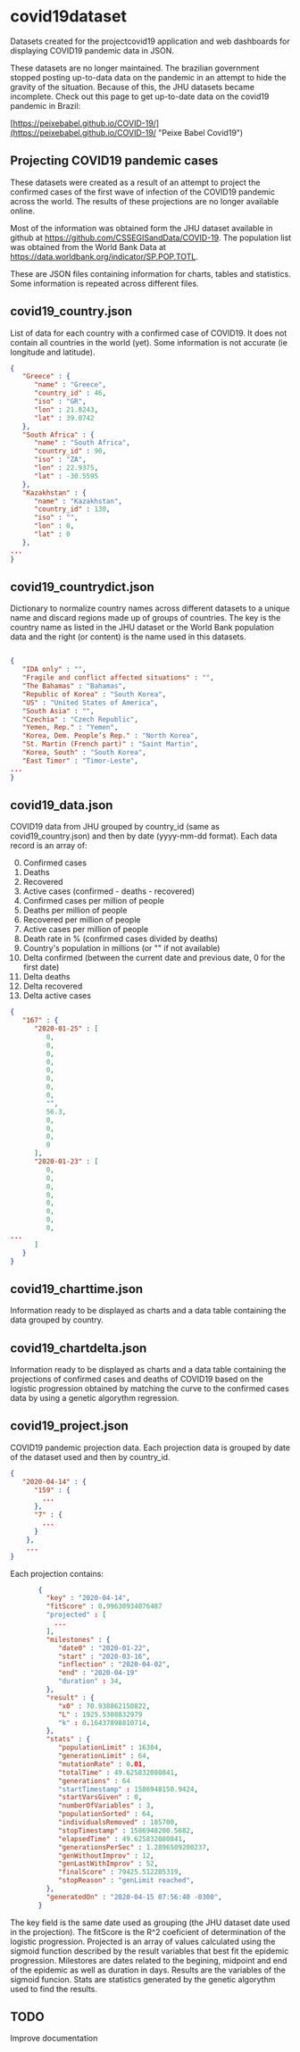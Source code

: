 # covid19dataset

Datasets created for the projectcovid19 application and web dashboards for displaying COVID19 pandemic data in JSON.

These datasets are no longer maintained. The brazilian government stopped posting up-to-data data on the pandemic
in an attempt to hide the gravity of the situation. Because of this, the JHU datasets became incomplete.
Check out this page to get up-to-date data on the covid19 pandemic in Brazil: 

[https://peixebabel.github.io/COVID-19/](https://peixebabel.github.io/COVID-19/ "Peixe Babel Covid19")

## Projecting COVID19 pandemic cases

These datasets were created as a result of an attempt to project the confirmed cases of the first
wave of infection of the COVID19 pandemic across the world. The results of these projections are
no longer available online.

Most of the information was obtained form the JHU dataset available in github at <https://github.com/CSSEGISandData/COVID-19>.
The population list was obtained from the World Bank Data at <https://data.worldbank.org/indicator/SP.POP.TOTL>.

These are JSON files containing information for charts, tables and statistics. Some information is
repeated across different files.

## covid19_country.json

List of data for each country with a confirmed case of COVID19. It does not contain all countries in the world (yet).
Some information is not accurate (ie longitude and latitude).

```json
{
   "Greece" : {
      "name" : "Greece",
      "country_id" : 46,
      "iso" : "GR",
      "lon" : 21.8243,
      "lat" : 39.0742
   },
   "South Africa" : {
      "name" : "South Africa",
      "country_id" : 90,
      "iso" : "ZA",
      "lon" : 22.9375,
      "lat" : -30.5595
   },
   "Kazakhstan" : {
      "name" : "Kazakhstan",
      "country_id" : 130,
      "iso" : "",
      "lon" : 0,
      "lat" : 0
   },
...
}

```

## covid19_countrydict.json

Dictionary to normalize country names across different datasets to a unique name and discard regions
made up of groups of countries. The key is the country name as listed in the JHU dataset or the World
Bank population data and the right (or content) is the name used in this datasets.

```json

{
   "IDA only" : "",
   "Fragile and conflict affected situations" : "",
   "The Bahamas" : "Bahamas",
   "Republic of Korea" : "South Korea",
   "US" : "United States of America",
   "South Asia" : "",
   "Czechia" : "Czech Republic",
   "Yemen, Rep." : "Yemen",
   "Korea, Dem. People’s Rep." : "North Korea",
   "St. Martin (French part)" : "Saint Martin",
   "Korea, South" : "South Korea",
   "East Timor" : "Timor-Leste",
...
}
```

## covid19_data.json

COVID19 data from JHU grouped by country_id (same as covid19_country.json) and then by date (yyyy-mm-dd format).
Each data record is an array of:

0. Confirmed cases
1. Deaths
2. Recovered
3. Active cases (confirmed - deaths - recovered)
4. Confirmed cases per million of people
5. Deaths per million of people
6. Recovered per million of people
7. Active cases per million of people
8. Death rate in % (confirmed cases divided by deaths)
9. Country's population in millions (or "" if not available)
10. Delta confirmed (between the current date and previous date, 0 for the first date)
11. Delta deaths
12. Delta recovered
13. Delta active cases

```json
{
   "167" : {
      "2020-01-25" : [
         0,
         0,
         0,
         0,
         0,
         0,
         0,
         0,
         "",
         56.3,
         0,
         0,
         0,
         0
      ],
      "2020-01-23" : [
         0,
         0,
         0,
         0,
         0,
         0,
         0,
         0,
...
      ]
   }
}
```

## covid19_charttime.json

Information ready to be displayed as charts and a data table containing the data grouped by country.

## covid19_chartdelta.json

Information ready to be displayed as charts and a data table containing the projections of confirmed
cases and deaths of COVID19 based on the logistic progression obtained by matching the curve to the
confirmed cases data by using a genetic algorythm regression.

## covid19_project.json

COVID19 pandemic projection data. Each projection data is grouped by date of the dataset used and then
by country_id.

```json
{
   "2020-04-14" : {
      "159" : {
        ...
      },
      "7" : {
        ...
      }
    },
    ...
}
```

Each projection contains:

```json
       {
         "key" : "2020-04-14",
         "fitScore" : 0.99630934076487
         "projected" : [
           ...
         ],
         "milestones" : {
            "date0" : "2020-01-22",
            "start" : "2020-03-16",
            "inflection" : "2020-04-02",
            "end" : "2020-04-19"
            "duration" : 34,
         },
         "result" : {
            "x0" : 70.938862150822,
            "L" : 1925.5308832979
            "k" : 0.16437898810714,
         },
         "stats" : {
            "populationLimit" : 16384,
            "generationLimit" : 64,
            "mutationRate" : 0.01,
            "totalTime" : 49.625832080841,
            "generations" : 64
            "startTimestamp" : 1586948150.9424,
            "startVarsGiven" : 0,
            "numberOfVariables" : 3,
            "populationSorted" : 64,
            "individualsRemoved" : 185700,
            "stopTimestamp" : 1586948200.5682,
            "elapsedTime" : 49.625832080841,
            "generationsPerSec" : 1.2896509200237,
            "genWithoutImprov" : 12,
            "genLastWithImprov" : 52,
            "finalScore" : 79425.512205319,
            "stopReason" : "genLimit reached",
         },
         "generatedOn" : "2020-04-15 07:56:40 -0300",
       }

```

The key field is the same date used as grouping (the JHU dataset date used in the projection). The fitScore is the R^2 coeficient of determination of
the logistic progression. Projected is an array of values calculated using the sigmoid function described by the result variables that best fit the
epidemic progression. Milestores are dates related to the begining, midpoint and end of the epidemic as well as duration in days. Results are the
variables of the sigmoid funcion. Stats are statistics generated by the genetic algorythm used to find the results.

## TODO 

Improve documentation

